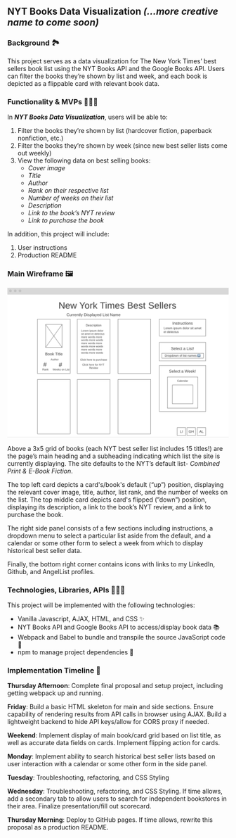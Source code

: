 ## NYT Books Data Visualization _(...more creative name to come soon)_

### **Background** 🏞

This project serves as a data visualization for The New York Times’ best sellers book list using the NYT Books API and the Google Books API. Users can filter the books they’re shown by list and week, and each book is depicted as a flippable card with relevant book data.


### **Functionality & MVPs** 🏋🏼‍♀️

In ***NYT Books Data Visualization***, users will be able to:

1. Filter the books they’re shown by list (hardcover fiction, paperback nonfiction, etc.)
2. Filter the books they’re shown by week (since new best seller lists come out weekly)
3. View the following data on best selling books:
   - _Cover image_
   - _Title_
   - _Author_
   - _Rank on their respective list_
   - _Number of weeks on their list_
   - _Description_
   - _Link to the book’s NYT review_
   - _Link to purchase the book_

In addition, this project will include:

1. User instructions
2. Production README


### **Main Wireframe** 🖼

![Wireframe image](./wireframe.png)

Above a 3x5 grid of books (each NYT best seller list includes 15 titles!) are the page’s main heading and a subheading indicating which list the site is currently displaying. The site defaults to the NYT’s default list- _Combined Print & E-Book Fiction_.

The top left card depicts a card's/book's default (“up”) position, displaying the relevant cover image, title, author, list rank, and the number of weeks on the list. The top middle card depicts card's flipped (”down”) position, displaying its description, a link to the book’s NYT review, and a link to purchase the book.

The right side panel consists of a few sections including instructions, a dropdown menu to select a particular list aside from the default, and a calendar or some other form to select a week from which to display historical best seller data.

Finally, the bottom right corner contains icons with links to my LinkedIn, Github, and AngelList profiles.


### **Technologies, Libraries, APIs** 👩🏼‍💻

This project will be implemented with the following technologies:

- Vanilla Javascript, AJAX, HTML, and CSS ✨
- NYT Books API and Google Books API to access/display book data 📚
- Webpack and Babel to bundle and transpile the source JavaScript code 🚀
- npm to manage project dependencies 👀


### **Implementation Timeline** 📆

**Thursday Afternoon**: Complete final proposal and setup project, including getting webpack up and running.

**Friday**: Build a basic HTML skeleton for main and side sections. Ensure capability of rendering results from API calls in browser using AJAX. Build a lightweight backend to hide API keys/allow for CORS proxy if needed.

**Weekend**: Implement display of main book/card grid based on list title, as well as accurate data fields on cards. Implement flipping action for cards.

**Monday**: Implement ability to search historical best seller lists based on user interaction with a calendar or some other form in the side panel.

**Tuesday**: Troubleshooting, refactoring, and CSS Styling

**Wednesday**: Troubleshooting, refactoring, and CSS Styling. If time allows, add a secondary tab to allow users to search for independent bookstores in their area. Finalize presentation/fill out scorecard.

**Thursday Morning**: Deploy to GitHub pages. If time allows, rewrite this proposal as a production README.
